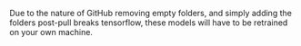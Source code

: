 Due to the nature of GitHub removing empty folders, and simply adding the folders post-pull breaks tensorflow, these models will have to be retrained on your own machine.

